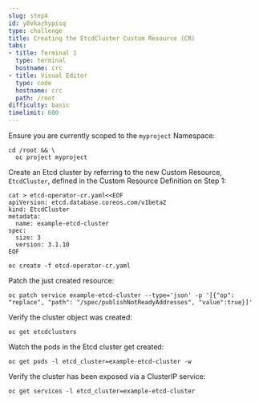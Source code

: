 ```yaml
---
slug: step4
id: y8vkazhypisq
type: challenge
title: Creating the EtcdCluster Custom Resource (CR)
tabs:
- title: Terminal 1
  type: terminal
  hostname: crc
- title: Visual Editor
  type: code
  hostname: crc
  path: /root
difficulty: basic
timelimit: 600
---
```

Ensure you are currently scoped to the `myproject` Namespace:

```
cd /root && \
  oc project myproject
```

Create an Etcd cluster by referring to the new Custom Resource, `EtcdCluster`, defined in the Custom Resource Definition on Step 1:

```
cat > etcd-operator-cr.yaml<<EOF
apiVersion: etcd.database.coreos.com/v1beta2
kind: EtcdCluster
metadata:
  name: example-etcd-cluster
spec:
  size: 3
  version: 3.1.10
EOF
```

```
oc create -f etcd-operator-cr.yaml
```

Patch the just created resource:

```
oc patch service example-etcd-cluster --type='json' -p '[{"op": "replace", "path": "/spec/publishNotReadyAddresses", "value":true}]'
```

Verify the cluster object was created:

```
oc get etcdclusters
```

Watch the pods in the Etcd cluster get created:

```
oc get pods -l etcd_cluster=example-etcd-cluster -w
```

Verify the cluster has been exposed via a ClusterIP service:

```
oc get services -l etcd_cluster=example-etcd-cluster
```
